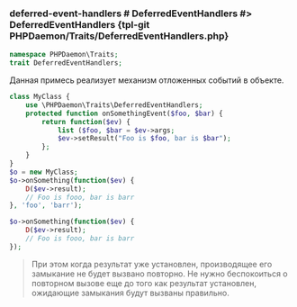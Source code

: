 ### deferred-event-handlers # DeferredEventHandlers #> DeferredEventHandlers {tpl-git PHPDaemon/Traits/DeferredEventHandlers.php}

```php
namespace PHPDaemon\Traits;
trait DeferredEventHandlers;
```

Данная примесь реализует механизм отложенных событий в объекте.

```php
class MyClass {
	use \PHPDaemon\Traits\DeferredEventHandlers;
	protected function onSomethingEvent($foo, $bar) {
		return function($ev) {
			list ($foo, $bar = $ev->args;
			$ev->setResult("Foo is $foo, bar is $bar");
		};
	}
}
$o = new MyClass;
$o->onSomething(function($ev) {
	D($ev->result);
	// Foo is fooo, bar is barr
}, 'foo', 'barr');

$o->onSomething(function($ev) {
	D($ev->result);
	// Foo is fooo, bar is barr
});
```

> При этом когда результат уже установлен, производящее его замыкание не будет вызвано повторно.
> Не нужно беспокоиться о повторном вызове еще до того как результат установлен, ожидающие замыкания будут вызваны правильно.
